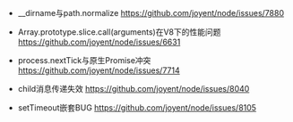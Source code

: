 * __dirname与path.normalize
  https://github.com/joyent/node/issues/7880

* Array.prototype.slice.call(arguments)在V8下的性能问题
  https://github.com/joyent/node/issues/6631

* process.nextTick与原生Promise冲突
  https://github.com/joyent/node/issues/7714

* child消息传递失效
  https://github.com/joyent/node/issues/8040

* setTimeout嵌套BUG
  https://github.com/joyent/node/issues/8105
